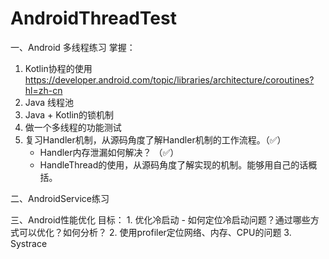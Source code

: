 # AndroidThreadTest
一、Android 多线程练习
 掌握：
1. Kotlin协程的使用
   https://developer.android.com/topic/libraries/architecture/coroutines?hl=zh-cn
2. Java 线程池
3. Java + Kotlin的锁机制
4. 做一个多线程的功能测试
5. 复习Handler机制，从源码角度了解Handler机制的工作流程。（✅）
   - Handler内存泄漏如何解决？ （✅）
   - HandleThread的使用，从源码角度了解实现的机制。能够用自己的话概括。

二、AndroidService练习

三、Android性能优化
   目标：
    1. 优化冷启动
       - 如何定位冷启动问题？通过哪些方式可以优化？如何分析？
    2. 使用profiler定位网络、内存、CPU的问题
    3. Systrace
   
